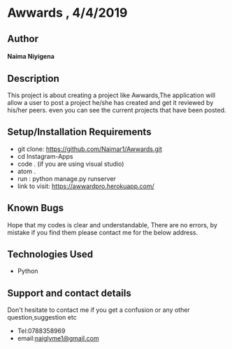 # Awwards , 4/4/2019
## Author
#### **Naima Niyigena**
## Description

This project is about creating a project like Awwards,The application will allow a user to post a project he/she has created and get it reviewed by his/her peers. even you can see the current projects that have been posted.

## Setup/Installation Requirements
* git clone: https://github.com/Naimar1/Awwards.git
* cd Instagram-Apps
* code . (if you are using visual studio)
* atom .
* run : python manage.py runserver
* link to visit: https://awwardpro.herokuapp.com/

## Known Bugs
Hope that my codes is clear and understandable,
There are no errors, by mistake if you find them please contact me for the below address.

## Technologies Used
 * Python
 
## Support and contact details

Don't hesitate to contact me if you get a confusion or any other question,suggestion etc
* Tel:0788358969
* email:naiglyme1@gmail.com


